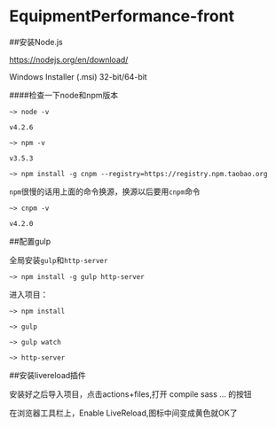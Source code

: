 ﻿# EquipmentPerformance-front

##安装Node.js

https://nodejs.org/en/download/  

Windows Installer (.msi)   32-bit/64-bit

####检查一下node和npm版本
```
~> node -v

v4.2.6

~> npm -v

v3.5.3

```

```
~> npm install -g cnpm --registry=https://registry.npm.taobao.org
```

`npm`很慢的话用上面的命令换源，换源以后要用`cnpm`命令

```
~> cnpm -v

v4.2.0
```



##配置gulp

全局安装`gulp`和`http-server`
```
~> npm install -g gulp http-server
```

进入项目：

```
~> npm install
```

```
~> gulp

~> gulp watch

~> http-server
```

##安装livereload插件

安装好之后导入项目，点击actions+files,打开 compile sass ... 的按钮

在浏览器工具栏上，Enable LiveReload,图标中间变成黄色就OK了
